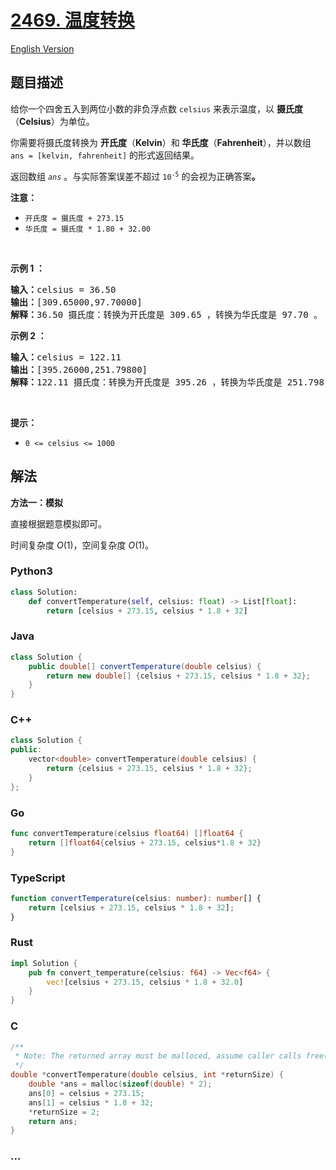 # [2469. 温度转换](https://leetcode.cn/problems/convert-the-temperature)

[English Version](/solution/2400-2499/2469.Convert%20the%20Temperature/README_EN.md)

## 题目描述

<!-- 这里写题目描述 -->

<p>给你一个四舍五入到两位小数的非负浮点数 <code>celsius</code> 来表示温度，以 <strong>摄氏度</strong>（<strong>Celsius</strong>）为单位。</p>

<p>你需要将摄氏度转换为 <strong>开氏度</strong>（<strong>Kelvin</strong>）和 <strong>华氏度</strong>（<strong>Fahrenheit</strong>），并以数组 <code>ans = [kelvin, fahrenheit]</code> 的形式返回结果。</p>

<p>返回数组<em> <code>ans</code></em> 。与实际答案误差不超过 <code>10<sup>-5</sup></code> 的会视为正确答案<strong>。</strong></p>

<p><strong>注意：</strong></p>

<ul>
	<li><code>开氏度 = 摄氏度 + 273.15</code></li>
	<li><code>华氏度 = 摄氏度 * 1.80 + 32.00</code></li>
</ul>

<p>&nbsp;</p>

<p><strong>示例 1 ：</strong></p>

<pre><strong>输入：</strong>celsius = 36.50
<strong>输出：</strong>[309.65000,97.70000]
<strong>解释：</strong>36.50 摄氏度：转换为开氏度是 309.65 ，转换为华氏度是 97.70 。</pre>

<p><strong>示例 2 ：</strong></p>

<pre><strong>输入：</strong>celsius = 122.11
<strong>输出：</strong>[395.26000,251.79800]
<strong>解释：</strong>122.11 摄氏度：转换为开氏度是 395.26 ，转换为华氏度是 251.798 。
</pre>

<p>&nbsp;</p>

<p><strong>提示：</strong></p>

<ul>
	<li><code>0 &lt;= celsius &lt;= 1000</code></li>
</ul>

## 解法

<!-- 这里可写通用的实现逻辑 -->

**方法一：模拟**

直接根据题意模拟即可。

时间复杂度 $O(1)$，空间复杂度 $O(1)$。

<!-- tabs:start -->

### **Python3**

<!-- 这里可写当前语言的特殊实现逻辑 -->

```python
class Solution:
    def convertTemperature(self, celsius: float) -> List[float]:
        return [celsius + 273.15, celsius * 1.8 + 32]
```

### **Java**

<!-- 这里可写当前语言的特殊实现逻辑 -->

```java
class Solution {
    public double[] convertTemperature(double celsius) {
        return new double[] {celsius + 273.15, celsius * 1.8 + 32};
    }
}
```

### **C++**

```cpp
class Solution {
public:
    vector<double> convertTemperature(double celsius) {
        return {celsius + 273.15, celsius * 1.8 + 32};
    }
};
```

### **Go**

```go
func convertTemperature(celsius float64) []float64 {
	return []float64{celsius + 273.15, celsius*1.8 + 32}
}
```

### **TypeScript**

```ts
function convertTemperature(celsius: number): number[] {
    return [celsius + 273.15, celsius * 1.8 + 32];
}
```

### **Rust**

```rust
impl Solution {
    pub fn convert_temperature(celsius: f64) -> Vec<f64> {
        vec![celsius + 273.15, celsius * 1.8 + 32.0]
    }
}
```

### **C**

```c
/**
 * Note: The returned array must be malloced, assume caller calls free().
 */
double *convertTemperature(double celsius, int *returnSize) {
    double *ans = malloc(sizeof(double) * 2);
    ans[0] = celsius + 273.15;
    ans[1] = celsius * 1.8 + 32;
    *returnSize = 2;
    return ans;
}
```

### **...**

```

```

<!-- tabs:end -->
